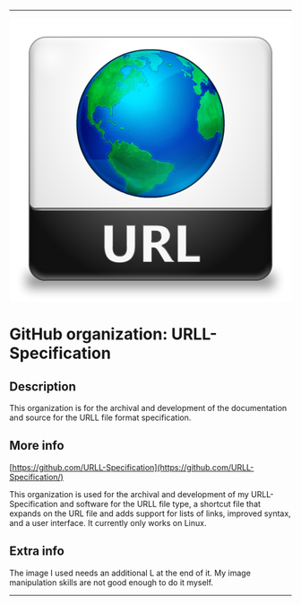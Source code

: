 
***

![URLICO_1.png failed to load. The file may be missing or corrupt. Check the file path for errors first.](/AdditionalInfo/2/URLL-Specification/URLICO_1.png)

# GitHub organization: URLL-Specification

## Description

This organization is for the archival and development of the documentation and source for the URLL file format specification.

## More info

[https://github.com/URLL-Specification](https://github.com/URLL-Specification/)

This organization is used for the archival and development of my URLL-Specification and software for the URLL file type, a shortcut file that expands on the URL file and adds support for lists of links, improved syntax, and a user interface. It currently only works on Linux.

## Extra info

The image I used needs an additional L at the end of it. My image manipulation skills are not good enough to do it myself.

***
